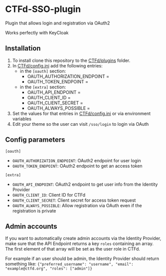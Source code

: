 # CTFd-SSO-plugin

Plugin that allows login and registration via OAuth2

Works perfectly with KeyCloak

## Installation

1. To install clone this repository to the [CTFd/plugins](https://github.com/CTFd/CTFd/tree/master/CTFd/plugins) folder.
2. In [CTFd/config.ini](https://github.com/CTFd/CTFd/blob/master/CTFd/config.ini) add the following entries:
   - in the `[oauth]` section:
      - OAUTH_AUTHORIZATION_ENDPOINT =
      - OAUTH_TOKEN_ENDPOINT =
   - in the `[extra]` section:
      - OAUTH_API_ENDPOINT =
      - OAUTH_CLIENT_ID =
      - OAUTH_CLIENT_SECRET =
      - OAUTH_ALWAYS_POSSIBLE =
3. Set the values for that entries in [CTFd/config.ini](https://github.com/CTFd/CTFd/blob/master/CTFd/config.ini) or via environment variables
4. Edit your theme so the user can visit `/sso/login` to login via OAuth

## Config parameters
`[oauth]`
- `OAUTH_AUTHORIZATION_ENDPOINT`: OAuth2 endpoint for user login
- `OAUTH_TOKEN_ENDPOINT`: OAuth2 endpoint to get an access token

`[extra]`
- `OAUTH_API_ENDPOINT`: OAuth2 endpoint to get user info from the Identity Provider
- `OAUTH_CLIENT_ID`: Client ID for CTFd
- `OAUTH_CLIENT_SECRET`: Client secret for access token request
- `OAUTH_ALWAYS_POSSIBLE`: Allow registration via OAuth even if the registration is private

## Admin accounts

If you want to automatically create admin accounts via the Identity Provider, make sure that the API Endpoint returns a key `roles` containing an array. The first element of that array will be set as the user role in CTFd.

For example if an user should be admin, the Identity Provider should return something like: `{"preferred_username": "username", "email": "example@ctfd.org", "roles": ["admin"]}`

